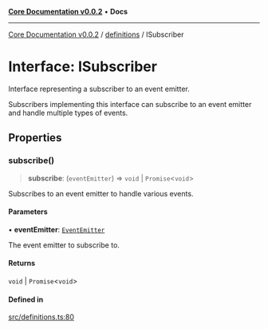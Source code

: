 [**Core Documentation v0.0.2**](../../README.md) • **Docs**

***

[Core Documentation v0.0.2](../../modules.md) / [definitions](../README.md) / ISubscriber

# Interface: ISubscriber

Interface representing a subscriber to an event emitter.

Subscribers implementing this interface can subscribe to an event emitter
and handle multiple types of events.

## Properties

### subscribe()

> **subscribe**: (`eventEmitter`) => `void` \| `Promise`\<`void`\>

Subscribes to an event emitter to handle various events.

#### Parameters

• **eventEmitter**: [`EventEmitter`](../../events/EventEmitter/classes/EventEmitter.md)

The event emitter to subscribe to.

#### Returns

`void` \| `Promise`\<`void`\>

#### Defined in

[src/definitions.ts:80](https://github.com/stonemjs/core/blob/aa2a76ee3b0b5f73fa20c9cec0decb9263cddbc2/src/definitions.ts#L80)
